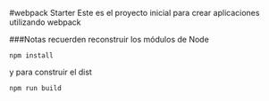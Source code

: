 #webpack Starter
Este es el proyecto inicial para crear aplicaciones utilizando webpack

###Notas
recuerden reconstruir los módulos de Node
```
npm install
```
y para construir el dist
```
npm run build
